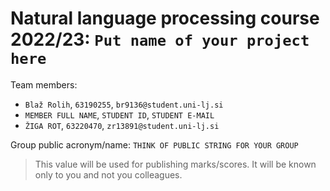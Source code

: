 # Natural language processing course 2022/23: `Put name of your project here`

Team members:
 * `Blaž Rolih`, `63190255`, `br9136@student.uni-lj.si`
 * `MEMBER FULL NAME`, `STUDENT ID`, `STUDENT E-MAIL`
 * `ŽIGA ROT`, `63220470`, `zr13891@student.uni-lj.si`
 
Group public acronym/name: `THINK OF PUBLIC STRING FOR YOUR GROUP`
 > This value will be used for publishing marks/scores. It will be known only to you and not you colleagues.
